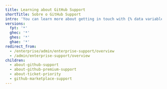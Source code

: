 ```yaml
---
title: Learning about GitHub Support
shortTitle: Sobre o GitHub Support
intro: 'You can learn more about getting in touch with {% data variables.contact.github_support %}.'
versions:
  fpt: '*'
  ghec: '*'
  ghes: '*'
  ghae: '*'
redirect_from:
  - /enterprise/admin/enterprise-support/overview
  - /admin/enterprise-support/overview
children:
  - about-github-support
  - about-github-premium-support
  - about-ticket-priority
  - github-marketplace-support
---
```


